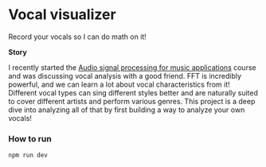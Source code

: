 # Vocal visualizer

Record your vocals so I can do math on it!

**Story**

I recently started the [Audio signal processing for music applications](https://www.coursera.org/learn/audio-signal-processing/home/) course and was discussing vocal analysis with a good friend. FFT is incredibly powerful, and we can learn a lot about vocal characteristics from it! Different vocal types can sing different styles better and are naturally suited to cover different artists and perform various genres. This project is a deep dive into analyzing all of that by first building a way to analyze your own vocals!


### How to run

```sh
npm run dev
```

